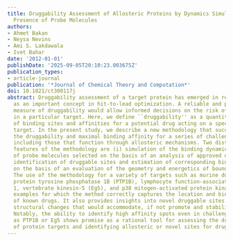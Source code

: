 ```yaml
---
title: Druggability Assessment of Allosteric Proteins by Dynamics Simulations in the
  Presence of Probe Molecules
authors:
- Ahmet Bakan
- Neysa Nevins
- Ami S. Lakdawala
- Ivet Bahar
date: '2012-01-01'
publishDate: '2025-09-05T20:10:23.003675Z'
publication_types:
- article-journal
publication: '*Journal of Chemical Theory and Computation*'
doi: 10.1021/ct300117j
abstract: Druggability assessment of a target protein has emerged in recent years
  as an important concept in hit-to-lead optimization. A reliable and physically relevant
  measure of druggability would allow informed decisions on the risk of investing
  in a particular target. Here, we define ``druggability'' as a quantitative estimate
  of binding sites and affinities for a potential drug acting on a specific protein
  target. In the present study, we describe a new methodology that successfully predicts
  the druggability and maximal binding affinity for a series of challenging targets,
  including those that function through allosteric mechanisms. Two distinguishing
  features of the methodology are (i) simulation of the binding dynamics of a diversity
  of probe molecules selected on the basis of an analysis of approved drugs and (ii)
  identification of druggable sites and estimation of corresponding binding affinities
  on the basis of an evaluation of the geometry and energetics of bound probe clusters.
  The use of the methodology for a variety of targets such as murine double mutant-2,
  protein tyrosine phosphatase 1B (PTP1B), lymphocyte function-associated antigen
  1, vertebrate kinesin-5 (Eg5), and p38 mitogen-activated protein kinase provides
  examples for which the method correctly captures the location and binding affinities
  of known drugs. It also provides insights into novel druggable sites and the target's
  structural changes that would accommodate, if not promote and stabilize, drug binding.
  Notably, the ability to identify high affinity spots even in challenging cases such
  as PTP1B or Eg5 shows promise as a rational tool for assessing the druggability
  of protein targets and identifying allosteric or novel sites for drug binding.
---
```

